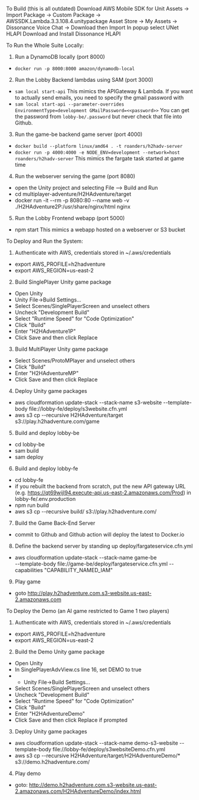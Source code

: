 To Build (this is all outdated)
Download AWS Mobile SDK for Unit
Assets -> Import Package -> Custom Package -> AWSSDK.Lambda.3.3.108.4.unitypackage
Asset Store -> My Assets -> Dissonance Voice Chat -> Download then Import
In popup select UNet HLAPI
Download and Install Dissonance HLAPI

To Run the Whole Suite Locally:
1. Run a DynamoDB locally (port 8000)
  - `docker run -p 8000:8000 amazon/dynamodb-local`
2. Run the Lobby Backend lambdas using SAM (port 3000)
  - `sam local start-api`
  This mimics the APIGateway & Lambda.
  If you want to actually send emails, you need to specify the gmail password with
  - `sam local start-api --parameter-overrides EnvironmentType=development GMailPassword=<<password>>`
  You can get the password from `lobby-be/.password` but never check that file into Github.
3. Run the game-be backend game server (port 4000) 
  - `docker build --platform linux/amd64 . -t roanders/h2hadv-server`
  - `docker run -p 4000:4000 -e NODE_ENV=development --network=host roanders/h2hadv-server`
  This mimics the fargate task started at game time
4. Run the webserver serving the game (port 8080)
  - open the Unity project and selecting File --> Build and Run
  - cd multiplayer-adventure/H2HAdventure/target
  - docker run -it --rm -p 8080:80 --name web -v ./H2HAdventure2P:/usr/share/nginx/html nginx
5. Run the Lobby Frontend webapp (port 5000)
  - npm start
  This mimics a webapp hosted on a webserver or S3 bucket

To Deploy and Run the System:
1. Authenticate with AWS, credentials stored in ~/.aws/credentials
  - export AWS_PROFILE=h2hadventure
  - export AWS_REGION=us-east-2
2. Build SinglePlayer Unity game package
 - Open Unity
 - Unity File->Build Settings...
 - Select Scenes/SinglePlayerScreen and unselect others
 - Uncheck "Development Build"
 - Select "Runtime Speed" for "Code Optimization"
 - Click "Build"
 - Enter "H2HAdventure1P"
 - Click Save and then click Replace
3. Build MultiPlayer Unity game package
 - Select Scenes/ProtoMPlayer and unselect others
 - Click "Build"
 - Enter "H2HAdventureMP"
 - Click Save and then click Replace
4. Deploy Unity game packages
 - aws cloudformation update-stack --stack-name s3-website  --template-body file://lobby-fe/deploy/s3website.cfn.yml
 - aws s3 cp --recursive H2HAdventure/target s3://play.h2hadventure.com/game
5. Build and deploy lobby-be
 - cd lobby-be
 - sam build
 - sam deploy
6. Build and deploy lobby-fe
 - cd lobby-fe
 - if you rebuilt the backend from scratch, put the new API gateway URL (e.g. https://qt69wijl94.execute-api.us-east-2.amazonaws.com/Prod) in lobby-fe/.env.production
 - npm run build
 - aws s3 cp --recursive build/ s3://play.h2hadventure.com/
7. Build the Game Back-End Server
  - commit to Github and Github action will deploy the latest to Docker.io
8. Define the backend server by standing up deploy/fargateservice.cfn.yml
  - aws cloudformation update-stack --stack-name game-be \
   --template-body file://game-be/deploy/fargateservice.cfn.yml --capabilities "CAPABILITY_NAMED_IAM"
9. Play game
 - goto http://play.h2hadventure.com.s3-website.us-east-2.amazonaws.com 

 To Deploy the Demo (an AI game restricted to Game 1 two players)
1. Authenticate with AWS, credentials stored in ~/.aws/credentials
  - export AWS_PROFILE=h2hadventure
  - export AWS_REGION=us-east-2
2. Build the Demo Unity game package
  - Open Unity
  - In SinglePlayerAdvView.cs line 16, set DEMO to true
  -  - Unity File->Build Settings...
  - Select Scenes/SinglePlayerScreen and unselect others
  - Uncheck "Development Build"
  - Select "Runtime Speed" for "Code Optimization"
  - Click "Build"
  - Enter "H2HAdventureDemo"
  - Click Save and then click Replace if prompted
3. Deploy Unity game packages
  - aws cloudformation update-stack --stack-name demo-s3-website  --template-body file://lobby-fe/deploy/s3websiteDemo.cfn.yml
  - aws s3 cp --recursive H2HAdventure/target/H2HAdventureDemo/* s3://demo.h2hadventure.com/
4. Play demo
  - goto: http://demo.h2hadventure.com.s3-website.us-east-2.amazonaws.com/H2HAdventureDemo/index.html
